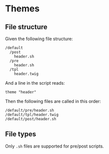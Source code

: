 # Themes

## File structure
Given the following file structure:

    /default
      /post
        header.sh
      /pre
        header.sh
      /tpl
        header.twig

And a line in the script reads:

    theme "header"

Then the following files are called in this order:

    /default/pre/header.sh
    /default/tpl/header.twig
    /default/post/header.sh
    
## File types
Only `.sh` files are supported for pre/post scripts.